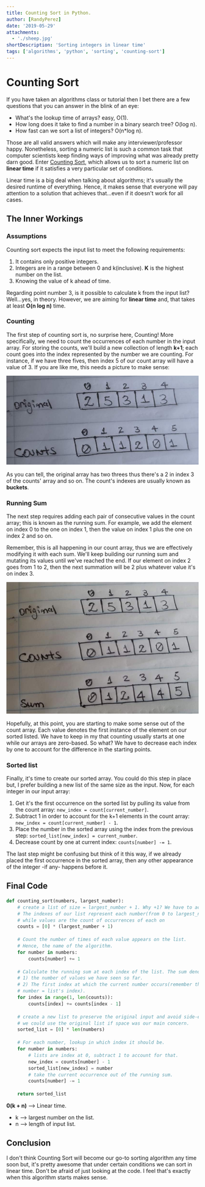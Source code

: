 ```yaml
---
title: Counting Sort in Python.
author: [RandyPerez]
date: '2019-05-29'
attachments:
  - './sheep.jpg'
shortDescription: 'Sorting integers in linear time'
tags: ['algorithms', 'python', 'sorting', 'counting-sort']
---
```


# Counting Sort

If you have taken an algorithms class or tutorial then I bet there are a few questions that you can answer in the blink of an eye:

- What's the lookup time of arrays? easy, O(1).
- How long does it take to find a number in a binary search tree? O(log n).
- How fast can we sort a list of integers? O(n\*log n).

Those are all valid answers which will make any interviewer/professor happy. Nonetheless, sorting a numeric list is such a common task that computer scientists keep finding ways of improving what was already pretty darn good. Enter [Counting Sort](https://en.wikipedia.org/wiki/Counting_sort), which allows us to sort a numeric list on **linear time** if it satisfies a very particular set of conditions.

Linear time is a big deal when talking about algorithms; it's usually the desired runtime of everything. Hence, it makes sense that everyone will pay attention to a solution that achieves that...even if it doesn't work for all cases.

## The Inner Workings

### Assumptions

Counting sort expects the input list to meet the following requirements:

1. It contains only positive integers.
2. Integers are in a range between 0 and k(inclusive). **K** is the highest number on the list.
3. Knowing the value of k ahead of time.

Regarding point number 3, is it possible to calculate k from the input list? Well...yes, in theory. However, we are aiming for **linear time** and, that takes at least **O(n log n)** time.

### Counting

The first step of counting sort is, no surprise here, Counting! More specifically, we need to count the occurrences of each number in the input array. For storing the counts, we'll build a new collection of length **k+1**; each count goes into the index represented by the number we are counting. For instance, if we have three fives, then index 5 of our count array will have a value of 3. If you are like me, this needs a picture to make sense:

![values count](./counts.jpeg)

As you can tell, the original array has two threes thus there's a 2 in index 3 of the counts' array and so on. The count's indexes are usually known as **buckets**.

### Running Sum

The next step requires adding each pair of consecutive values in the count array; this is known as the running sum. For example, we add the element on index 0 to the one on index 1, then the value on index 1 plus the one on index 2 and so on.

Remember, this is all happening in our count array, thus we are effectively modifying it with each sum. We'll keep building our running sum and mutating its values until we've reached the end. If our element on index 2 goes from 1 to 2, then the next summation will be 2 plus whatever value it's on index 3.

![running sum](./sum.jpg)

Hopefully, at this point, you are starting to make some sense out of the count array. Each value denotes the first instance of the element on our sorted listed. We have to keep in my that counting usually starts at one while our arrays are zero-based. So what? We have to decrease each index by one to account for the difference in the starting points.

### Sorted list

Finally, it's time to create our sorted array. You could do this step in place but, I prefer building a new list of the same size as the input. Now, for each integer in our input array:

1. Get it's the first occurrence on the sorted list by pulling its value from the count array: `new_index = count[current_number]`.
2. Subtract 1 in order to account for the k+1 elements in the count array: `new_index = count[current_number] - 1`.
3. Place the number in the sorted array using the index from the previous step: `sorted_list[new_index] = current_number`.
4. Decrease count by one at current index: `counts[number] -= 1`.

The last step might be confusing but think of it this way, if we already placed the first occurrence in the sorted array, then any other appearance of the integer -if any- happens before it.

## Final Code

```python
def counting_sort(numbers, largest_number):
	# create a list of size = largest_number + 1. Why +1? We have to account for 0.
	# The indexes of our list represent each number(from 0 to largest_number),
	# while values are the count of occurrences of each on
	counts = [0] * (largest_number + 1)

	# Count the number of times of each value appears on the list.
	# Hence, the name of the algorithm.
	for number in numbers:
		counts[number] += 1

  	# Calculate the running sum at each index of the list. The sum denotes two things:
	# 1) the number of values we have seen so far.
  	# 2) The first index at which the current number occurs(remember the current
  	# number = list's index).
	for index in range(1, len(counts)):
		counts[index] += counts[index - 1]

	# create a new list to preserve the original input and avoid side-effects. However,
	# we could use the original list if space was our main concern.
	sorted_list = [0] * len(numbers)

	# For each number, lookup in which index it should be.
	for number in numbers:
		# lists are index at 0, subtract 1 to account for that.
		new_index = counts[number] - 1
		sorted_list[new_index] = number
		# take the current occurrence out of the running sum.
		counts[number] -= 1

	return sorted_list
```

**0(k + n)** --> Linear time.

- k --> largest number on the list.
- n --> length of input list.

## Conclusion

I don't think Counting Sort will become our go-to sorting algorithm any time soon but, it's pretty awesome that under certain conditions we can sort in linear time. Don't be afraid of just looking at the code. I feel that's exactly when this algorithm starts makes sense.
